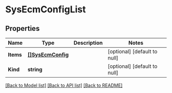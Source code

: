 # SysEcmConfigList

## Properties
Name | Type | Description | Notes
------------ | ------------- | ------------- | -------------
**Items** | [**[]SysEcmConfig**](sys_ecm_config.md) |  | [optional] [default to null]
**Kind** | **string** |  | [optional] [default to null]

[[Back to Model list]](../README.md#documentation-for-models) [[Back to API list]](../README.md#documentation-for-api-endpoints) [[Back to README]](../README.md)


